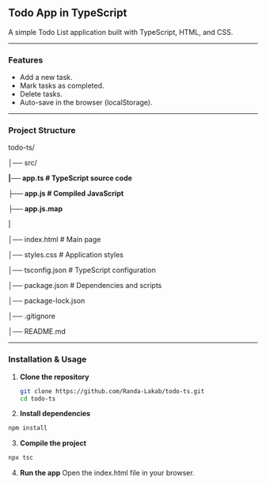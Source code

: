 ##  Todo App in TypeScript

A simple Todo List application built with TypeScript, HTML, and CSS.  

---

###  Features
-  Add a new task. 
-  Mark tasks as completed. 
-  Delete tasks. 
-  Auto-save in the browser (localStorage).

---

###  Project Structure
todo-ts/ 

│── src/   

   **|── app.ts      # TypeScript source code**

   **├── app.js      # Compiled JavaScript** 

   **├── app.js.map**

|

│── index.html       # Main page 

│── styles.css       # Application styles 

│── tsconfig.json    # TypeScript configuration 

│── package.json  # Dependencies and scripts

│── package-lock.json 

│── .gitignore 

│── README.md

---

###  Installation & Usage
1. **Clone the repository**
   ```bash
   git clone https://github.com/Randa-Lakab/todo-ts.git
   cd todo-ts
   ```
   
2. **Install dependencies**
 ```bash
npm install
 ```

3. **Compile the project**
 ```bash
npx tsc
```

4. **Run the app**
Open the index.html file in your browser.



